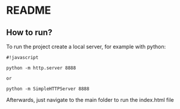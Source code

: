 # README #

## How to run? ##

To run the project create a local server, for example with python:

```
#!javascript

python -m http.server 8888

or

python -m SimpleHTTPServer 8888
```

Afterwards, just navigate to the main folder to run the index.html file
